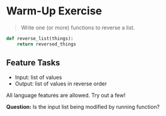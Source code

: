 # Warm-Up Exercise

> Write one (or more) functions to reverse a list.

```python
def reverse_list(things):
    return reversed_things
```

## Feature Tasks

- Input: list of values
- Output: list of values in reverse order

All language features are allowed. Try out a few!

**Question:** Is the input list being modified by running function?
